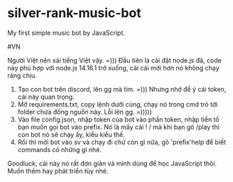 # silver-rank-music-bot
My first simple music bot by JavaScript.

#VN

Người Việt nên xài tiếng Việt vậy. =)))
Đầu tiên là cài đặt node.js đã, code này phù hợp với node.js 14.16.1 trở xuống, cài cái mới hơn nó không chạy ráng chịu.

1. Tạo con bot trên discord, lên gg mà tìm. =))) Nhưng nhớ để ý cái token, cái này quan trọng.
2. Mở requirements.txt, copy lệnh dưới cùng, chạy nó trong cmd trỏ tới folder chứa đống nguồn này. Lỗi lên gg. =)))))
3. Vào file config.json, nhập token của bot vào phần token, nhập tiền tố bạn muốn gọi bot vào prefix. Nó là mấy cái ! / mà khi bạn gõ /play thì con bot nó sẽ chạy ấy, kiểu kiểu thế.
4. Rồi thì mời bot vào sv và chạy đi chứ còn gì nữa, gõ 'prefix'help để biết commands có những gì nhé.

Goodluck, cái này nó rất đơn giản và mình dùng để học JavaScript thôi. Muốn thêm hay phát triển tùy nhé.
